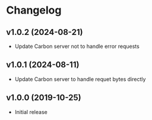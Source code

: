 # Changelog

## v1.0.2 (2024-08-21)
- Update Carbon server not to handle error requests

## v1.0.1 (2024-08-11)
- Update Carbon server to handle requet bytes directly

## v1.0.0 (2019-10-25)
- Initial release  
